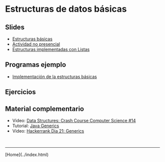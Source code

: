 # Estructuras de datos básicas

## Slides
- [Estructuras básicas](../slides/02.1-Estructuras-sem02.pdf)
- [Actividad no presencial](lists.html)
- [Estructuras implementadas con Listas](../slides/02.2-Estructuras-Listas-sem03.pdf)

## Programas ejemplo
- [Implementación de la estructuras básicas](Estructuras.html)

## Ejercicios


## Material complementario

- Video: [Data Structures: Crash Course Computer Science #14](https://www.youtube.com/watch?v=DuDz6B4cqVc)
- Tutorial: [Java Generics](https://docs.oracle.com/javase/tutorial/java/generics/index.html)
- Video: [Hackerrank Dia 21: Generics](https://www.hackerrank.com/challenges/30-generics/tutorial)

<BR>
<HR>
[Home](../index.html)
<BR>

